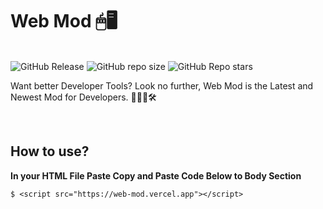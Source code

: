 # Web Mod 🖱🖥
<br>
<img alt="GitHub Release" src="https://img.shields.io/github/v/release/SandwichOriginal/Web-Mod">
<img alt="GitHub repo size" src="https://img.shields.io/github/repo-size/SandwichOriginal/Web-Mod">
<img alt="GitHub Repo stars" src="https://img.shields.io/github/stars/SandwichOriginal/Web-Mod">
<br>

Want better Developer Tools? Look no further, Web Mod is the Latest and Newest Mod for Developers. 👨🏻‍💻🛠

<br>

## How to use?

**In your HTML File Paste Copy and Paste Code Below to Body Section**
```
$ <script src="https://web-mod.vercel.app"></script>
```
